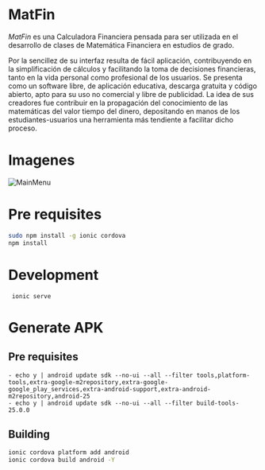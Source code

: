 # MatFin

*MatFin* es una Calculadora Financiera pensada para ser utilizada en el desarrollo de clases de Matemática Financiera en estudios de grado.

Por la sencillez de su interfaz resulta de fácil aplicación, contribuyendo en la simplificación de cálculos y facilitando la toma de decisiones financieras, tanto en la vida personal como profesional de los usuarios. Se presenta como un software libre, de aplicación educativa, descarga gratuita y código abierto, apto para su uso no comercial y libre de publicidad. La idea de sus creadores fue contribuir en la propagación del conocimiento de las matemáticas del valor tiempo del dinero, depositando en manos de los estudiantes-usuarios una herramienta más tendiente a facilitar dicho proceso.

# Imagenes

![MainMenu](https://user-images.githubusercontent.com/7070683/32139959-7e0ebd9a-bc2f-11e7-88ea-6c3b291606ff.png)


# Pre requisites
```bash
sudo npm install -g ionic cordova
npm install
```
# Development

```
 ionic serve
```

# Generate APK

## Pre requisites

```
- echo y | android update sdk --no-ui --all --filter tools,platform-tools,extra-google-m2repository,extra-google-google_play_services,extra-android-support,extra-android-m2repository,android-25
- echo y | android update sdk --no-ui --all --filter build-tools-25.0.0
```

## Building
```bash
ionic cordova platform add android
ionic cordova build android -Y
```
